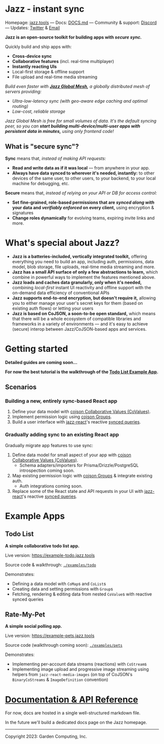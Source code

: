 # Jazz - instant sync

Homepage: [jazz.tools](https://jazz.tools) &mdash; Docs: [DOCS.md](./DOCS.md) &mdash; Community & support: [Discord](https://discord.gg/utDMjHYg42) &mdash; Updates: [Twitter](https://twitter.com/jazz_tools) & [Email](https://gcmp.io/news)

**Jazz is an open-source toolkit for building apps with *secure sync.***

Quickly build and ship apps with:

- **Cross-device sync**
- **Collaborative features** (incl. real-time multiplayer)
- **Instantly reacting UIs**
- Local-first storage & offline support
- File upload and real-time media streaming

*Build even faster with
**[Jazz Global Mesh](https://jazz.tools/mesh),** a globally distributed mesh of servers providing:*

 - *Ultra-low-latency sync (with geo-aware edge caching and optimal routing)*
 - *Low-cost, reliable storage*

*Jazz Global Mesh is free for small volumes of data. It's the default syncing peer, so you can  **start building multi-device/multi-user apps with persistent data in minutes,** using only frontend code!*

## What is "secure sync"?

**Sync** means that, *instead of making API requests:*

- **Read and write data as if it was local** &mdash; from anywhere in your app.
- **Always have data synced to wherever it's needed, instantly:** to other devices of the same user, to other users, to your backend, to your local machine for debugging, etc.

**Secure** means that, *instead of relying on your API or DB for access control:*

- **Set fine-grained, role-based permissions that are *synced along with* your data and *verifiably enforced* on every client,** using encryption & signatures
- **Change roles dynamically** for evolving teams, expiring invite links and more.

# What's special about Jazz?

- **Jazz is a batteries-included, vertically integrated toolkit,** offering everything you need to build an app, including auth, permissions, data model, blob storage, file uploads, real-time media streaming and more.
- **Jazz has a small API surface of only a few abstractions to learn,** which combine in powerful ways to implement the features mentioned above.
- **Jazz loads and caches data granularly, only when it's needed,** combining *local-first* instant UI reactivity and offline support with the on-demand data efficiency of conventional APIs
- **Jazz supports end-to-end encryption, but doesn't require it,** allowing you to either manage your user's secret keys for them (based on existing auth flows) or letting your users
- **Jazz is based on CoJSON, a soon-to-be open standard,** which means that there will be a whole ecosystem of compatible libraries and frameworks in a variety of environments &mdash; and it's easy to achieve (secure) interop between Jazz/CoJSON-based apps and services.

# Getting started

**Detailed guides are coming soon...**

**For now the best tutorial is the walkthrough of the [Todo List Example App](#todo-list).**

## Scenarios

### Building a new, entirely sync-based React app

1. Define your data model with [cojson Collaborative Values (CoValues)](./DOCS.md/#covalue-interface-in-cojson).
2. Implement permission logic using [cojson Groups](./DOCS.md/#group-class-in-cojson).
3. Build a user interface with [jazz-react](./DOCS.md/#jazz-react)'s reactive [synced queries](./DOCS.md/#usesyncedqueryid-function-in-jazz-react).

### Gradually adding sync to an existing React app

Gradually migrate app features to use sync:

1. Define data model for small aspect of your app with [cojson Collaborative Values (CoValues)](./DOCS.md/#covalue-interface-in-cojson).
    - Schema adapters/importers for Prisma/Drizzle/PostgreSQL introspection coming soon.
2. Map existing permission logic with [cojson Groups](./DOCS.md/#group-class-in-cojson) & integrate existing auth.
    - Auth integrations coming soon.
3. Replace some of the React state and API requests in your UI with [jazz-react](./DOCS.md/#jazz-react)'s reactive [synced queries](./DOCS.md/#usesyncedqueryid-function-in-jazz-react).

# Example Apps

## Todo List

**A simple collaborative todo list app.**

Live version: https://example-todo.jazz.tools

Source code & walkthrough: [`./examples/todo`](./examples/todo)

Demonstrates:
  - Defining a data model with `CoMap`s and `CoList`s
  - Creating data and setting permissions with `Group`s
  - Fetching, rendering & editing data from nested `CoValue`s with reactive synced queries


## Rate-My-Pet

**A simple social polling app.**

Live version: https://example-pets.jazz.tools

Source code (walkthrough coming soon): [`./examples/pets`](./examples/pets)

Demonstrates:
  - Implementing per-account data streams (reactions) with `CoStream`s
  - Implementing image upload and progressive image streaming using helpers from `jazz-react-media-images` (on top of CoJSON's `BinaryCoStreams` & `ImageDefinition` convention)


# [Documentation & API Reference](DOCS.md)

For now, docs are hosted in a single well-structured markdown file.

In the future we'll build a dedicated docs page on the Jazz homepage.

----

Copyright 2023: Garden Computing, Inc.
